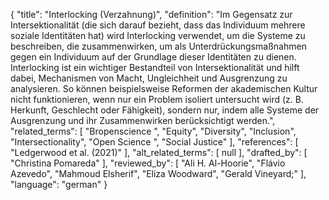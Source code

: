 {
    "title": "Interlocking (Verzahnung)",
    "definition": "Im Gegensatz zur Intersektionalität (die sich darauf bezieht, dass das Individuum mehrere soziale Identitäten hat) wird Interlocking verwendet, um die Systeme zu beschreiben, die zusammenwirken, um als Unterdrückungsmaßnahmen gegen ein Individuum auf der Grundlage dieser Identitäten zu dienen. Interlocking ist ein wichtiger Bestandteil von Intersektionalität und hilft dabei, Mechanismen von Macht, Ungleichheit und Ausgrenzung zu analysieren. So können beispielsweise Reformen der akademischen Kultur nicht funktionieren, wenn nur ein Problem isoliert untersucht wird (z. B. Herkunft, Geschlecht oder Fähigkeit), sondern nur, indem alle Systeme der Ausgrenzung und ihr Zusammenwirken berücksichtigt werden.",
    "related_terms": [
        "Bropenscience ",
        "Equity",
        "Diversity",
        "Inclusion",
        "Intersectionality",
        "Open Science ",
        "Social Justice"
    ],
    "references": [
        "Ledgerwood et al. (2021)"
    ],
    "alt_related_terms": [
        null
    ],
    "drafted_by": [
        "Christina Pomareda"
    ],
    "reviewed_by": [
        "Ali H. Al-Hoorie",
        "Flávio Azevedo",
        "Mahmoud Elsherif",
        "Eliza Woodward",
        "Gerald Vineyard;"
    ],
    "language": "german"
}
